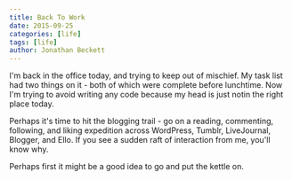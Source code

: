 ```yaml
---
title: Back To Work
date: 2015-09-25
categories: [life]
tags: [life]
author: Jonathan Beckett
---
```


I'm back in the office today, and trying to keep out of mischief. My task list had two things on it - both of which were complete before lunchtime. Now I'm trying to avoid writing any code because my head is just notin the right place today.

Perhaps it's time to hit the blogging trail - go on a reading, commenting, following, and liking expedition across WordPress, Tumblr, LiveJournal, Blogger, and Ello. If you see a sudden raft of interaction from me, you'll know why.

Perhaps first it might be a good idea to go and put the kettle on.